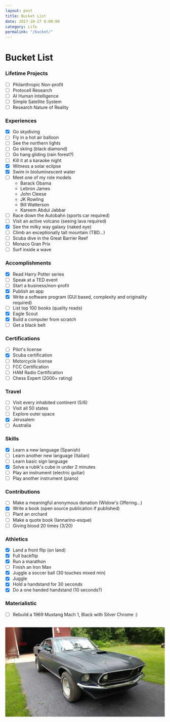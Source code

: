 ```yaml
---
layout: post
title: Bucket List
date: 2017-10-27 8:00:00
category: Life
permalink: "/bucket/"
---
```


# Bucket List

### Lifetime Projects
- [ ] Philanthropic Non-profit
- [ ] Protocell Research
- [ ] AI Human Intelligence
- [ ] Simple Satellite System
- [ ] Research Nature of Reality

### Experiences
- [x] Go skydiving
- [ ] Fly in a hot air balloon
- [ ] See the northern lights
- [ ] Go skiing (black diamond)
- [ ] Go hang gliding (rain forest?)
- [ ] Kill it at a karaoke night
- [x] Witness a solar eclipse
- [x] Swim in bioluminescent water
- [ ] Meet one of my role models
    - Barack Obama
    - Lebron James
    - John Cleese
    - JK Rowling
    - Bill Watterson
    - Kareem Abdul Jabbar
- [ ] Race down the Autobahn (sports car required)
- [ ] Visit an active volcano (seeing lava required)
- [x] See the milky way galaxy (naked eye)
- [ ] Climb an exceptionally tall mountain (TBD...)
- [ ] Scuba dive in the Great Barrier Reef
- [ ] Monaco Gran Prix
- [ ] Surf inside a wave

### Accomplishments
- [x] Read Harry Potter series
- [ ] Speak at a TED event
- [ ] Start a business/non-profit
- [x] Publish an app
- [x] Write a software program (GUI based, complexity and originality required)
- [ ] List top 100 books (quality reads)
- [x] Eagle Scout
- [x] Build a computer from scratch
- [ ] Get a black belt

### Certifications
- [ ] Pilot's license
- [x] Scuba certification
- [ ] Motorcycle license
- [ ] FCC Certification
- [ ] HAM Radio Certification
- [ ] Chess Expert (2000+ rating)

### Travel
- [ ] Visit every inhabited continent (5/6)
- [ ] Visit all 50 states
- [ ] Explore outer space
- [x] Jerusalem
- [ ] Australia

### Skills
- [x] Learn a new language (Spanish)
- [ ] Learn another new language (Italian)
- [ ] Learn basic sign language
- [x] Solve a rubik's cube in under 2 minutes
- [ ] Play an instrument (electric guitar)
- [ ] Play another instrument (piano)

### Contributions
- [ ] Make a meaningful anonymous donation (Widow's Offering...)
- [x] Write a book (open source publication if published)
- [ ] Plant an orchard
- [ ] Make a quote book (Iannarino-esque)
- [ ] Giving blood 20 times (3/20)

### Athletics
- [x] Land a front flip (on land)
- [x] Full backflip
- [x] Run a marathon
- [ ] Finish an Iron Man
- [x] Juggle a soccer ball (30 touches mixed min)
- [x] Juggle
- [x] Hold a handstand for 30 seconds
- [x] Do a one handed handstand (10 seconds?)

### Materialistic
- [ ] Rebuild a 1969 Mustang Mach 1, Black with Silver Chrome :)
<br><br>

![mustang](/assets/img/collection/bucket/mustang.jpg)